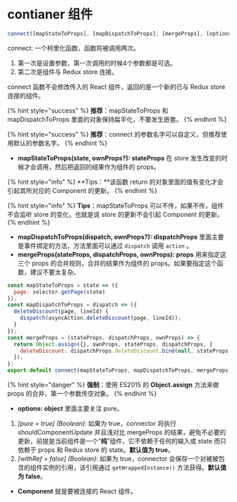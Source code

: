 # contianer 组件

```javascript
connect([mapStateToProps], [mapDispatchToProps], [mergeProps], [options])(Component)
```

connect: 一个柯里化函数，函数将被调用两次。

1. 第一次是设置参数，第一次调用的时候4个参数都是可选。
2. 第二次是组件与 Redux store 连接。

connect 函数不会修改传入的 React 组件，返回的是一个新的已与 Redux store 连接的组件。

{% hint style="success" %}
**推荐**：mapStateToProps 和 mapDispatchToProps 里面的对象保持扁平化，不要发生嵌套。
{% endhint %}

{% hint style="success" %}
**推荐**：connect 的参数名字可以自定义，但推荐使用默认的参数名字。
{% endhint %}

* **mapStateToProps\(state, ownProps?\): stateProps** 在 store 发生改变的时候才会调用，然后把返回的结果作为组件的 props。

{% hint style="info" %}
**Tips：**该函数 return 的对象里面的值有变化才会引起其所对应的 Component 的更新。
{% endhint %}

{% hint style="info" %}
**Tips**：mapStateToProps 可以不传，如果不传，组件不会监听 store 的变化，也就是说 store 的更新不会引起 Component 的更新。
{% endhint %}

* **mapDispatchToProps\(dispatch, ownProps?\): dispatchProps** 里面主要是事件绑定的方法，方法里面可以通过 `dispatch` 调用 `action` 。
* **mergeProps\(stateProps, dispatchProps, ownProps\): props** 用来指定这三个 props 的合并规则，合并的结果作为组件的 props。如果要指定这个函数，建议不要太复杂。

```jsx
const mapStateToProps = state => ({
  page: selector.getPage(state)
});
const mapDispatchToProps = dispatch => ({
  deleteDiscount(page, lineId) {
	dispatch(asyncAction.deleteDiscount(page, lineId));
  }
});
const mergeProps = (stateProps, dispatchProps, ownProps) => {
  return Object.assign({}, ownProps, stateProps, dispatchProps, {
    deleteDiscount: dispatchProps.deleteDiscount.bind(null, stateProps.page)
  });
};
export default connect(mapStateToProps, mapDispatchToProps, mergeProps)(Table);
```

{% hint style="danger" %}
**强制**：使用 ES2015 的 **Object.assign** 方法来做 props 的合并，第一个参数传空对象。
{% endhint %}

* **options: object** 里面主要关注 pure。

1. _\[pure = true\] \(Boolean\)_: 如果为 true，connector 将执行 shouldComponentUpdate 并且浅对比 mergeProps 的结果，避免不必要的更新，前提是当前组件是一个“**纯**”组件，它不依赖于任何的输入或 state 而只依赖于 props 和 Redux store 的 state。**默认值为 true**。 
2. _\[withRef = false\] \(Boolean\)_: 如果为 true，connector 会保存一个对被被包含的组件实例的引用，该引用通过 `getWrappedInstance()` 方法获得。**默认值为 false**。

* **Component** 就是要被连接的 React 组件。

